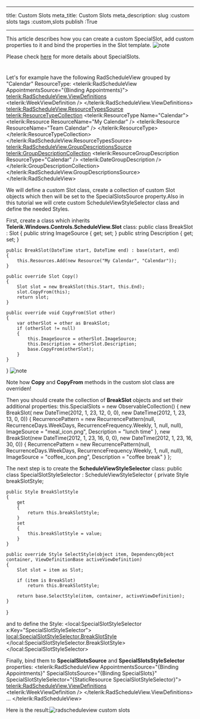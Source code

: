 ___
title: Custom Slots
meta_title: Custom Slots
meta_description: 
slug :custom slots
tags :custom,slots
publish :True
___


This article describes how you can create a custom SpecialSlot, add custom properties to it and bind the properties in the Slot template.
    ![note](note.jpg)
    	

Please check [here](3386B28A-7C00-4629-B290-4EDE1A0ABB9F) for more details about SpecialSlots.

# 

Let's for example have the following RadScheduleView grouped by "Calendar" ResourceType:
<telerik:RadScheduleView AppointmentsSource="{Binding Appointments}">
	<telerik:RadScheduleView.ViewDefinitions>				
		<telerik:WeekViewDefinition  />
	</telerik:RadScheduleView.ViewDefinitions>
	<telerik:RadScheduleView.ResourceTypesSource>
		<telerik:ResourceTypeCollection>
			<telerik:ResourceType Name="Calendar">
				<telerik:Resource ResourceName="My Calendar" />
				<telerik:Resource ResourceName="Team Calendar" />
			</telerik:ResourceType>
		</telerik:ResourceTypeCollection>
	</telerik:RadScheduleView.ResourceTypesSource>
	<telerik:RadScheduleView.GroupDescriptionsSource>
		<telerik:GroupDescriptionCollection>
			<telerik:ResourceGroupDescription ResourceType="Calendar" />
			<telerik:DateGroupDescription />
		</telerik:GroupDescriptionCollection>
	</telerik:RadScheduleView.GroupDescriptionsSource>
</telerik:RadScheduleView>

We will define a custom Slot class, create a collection of custom Slot objects which then will be set to the SpecialSlotsSource property.Also in this tutorial we will crete custom ScheduleViewStyleSelector class and define the needed Styles.

First, create a class which inherits __Telerik.Windows.Controls.ScheduleView.Slot__ class:
public class BreakSlot : Slot
{
	public string ImageSource { get; set; }
	public string Description { get; set; }

	public BreakSlot(DateTime start, DateTime end) : base(start, end)
	{
		this.Resources.Add(new Resource("My Calendar", "Calendar"));			
	}

	public override Slot Copy()
	{
		Slot slot = new BreakSlot(this.Start, this.End);
		slot.CopyFrom(this);
		return slot;
	}

	public override void CopyFrom(Slot other)
	{
		var otherSlot = other as BreakSlot;
		if (otherSlot != null)
		{
			this.ImageSource = otherSlot.ImageSource;
			this.Description = otherSlot.Description;
			base.CopyFrom(otherSlot);
		}
	}
}
    ![note](note.jpg)
    	

Note how __Copy__ and __CopyFrom__ methods in the custom slot class are overriden!

Then you should create the collection of __BreakSlot__ objects and set their additional properties:
this.SpecialSlots = new ObservableCollection<Slot>()
{
	new BreakSlot( new DateTime(2012, 1, 23, 12, 0, 0), new DateTime(2012, 1, 23, 13, 0, 0)) {
		RecurrencePattern = new RecurrencePattern(null, RecurrenceDays.WeekDays, RecurrenceFrequency.Weekly, 1, null, null),
		ImageSource = "meal_icon.png",
		Description =  "lunch time"
	}, 
	new BreakSlot(new DateTime(2012, 1, 23, 16, 0, 0), new DateTime(2012, 1, 23, 16, 30, 0)) {
		RecurrencePattern = new RecurrencePattern(null, RecurrenceDays.WeekDays, RecurrenceFrequency.Weekly, 1, null, null),
		ImageSource = "coffee_icon.png",
		Description = "coffee break"
	}
};

The next step is to create the __ScheduleViewStyleSelector__ class:
public class SpecialSlotStyleSelector : ScheduleViewStyleSelector
{
	private Style breakSlotStyle;

	public Style BreakSlotStyle
	{
		get
		{
			return this.breakSlotStyle;
		}
		set
		{
			this.breakSlotStyle = value;
		}
	}

	public override Style SelectStyle(object item, DependencyObject container, ViewDefinitionBase activeViewDefinition)
	{
		Slot slot = item as Slot;

		if (item is BreakSlot)
			return this.BreakSlotStyle;

		return base.SelectStyle(item, container, activeViewDefinition);
	}
}

and to define the Style:
<local:SpecialSlotStyleSelector x:Key="SpecialSlotStyleSelector">
	<local:SpecialSlotStyleSelector.BreakSlotStyle>
		<Style TargetType="telerik:HighlightItem">
			<Setter Property="Template">
				<Setter.Value>
					<ControlTemplate>
						<Border Background="LightGray">
							<StackPanel Orientation="Horizontal" VerticalAlignment="Top" HorizontalAlignment="Left">
								<Image Source="{Binding Slot.ImageSource}" MaxHeight="29" />
								<TextBlock Text="{Binding Slot.Description}" FontSize="10" FontStyle="Italic" Foreground="DarkSlateGray" />
							</StackPanel>
						</Border>
					</ControlTemplate>
				</Setter.Value>
			</Setter>
		</Style>
	</local:SpecialSlotStyleSelector.BreakSlotStyle>
</local:SpecialSlotStyleSelector>

Finally, bind them to __SpecialSlotsSource__ and __SpecialSlotsStyleSelector__ properties:
<telerik:RadScheduleView AppointmentsSource="{Binding Appointments}"
			SpecialSlotsSource="{Binding SpecialSlots}"
			SpecialSlotStyleSelector="{StaticResource SpecialSlotStyleSelector}">
	<telerik:RadScheduleView.ViewDefinitions>				
		<telerik:WeekViewDefinition  />
	</telerik:RadScheduleView.ViewDefinitions>
	...
</telerik:RadScheduleView>

Here is the result:![radscheduleview custom slots](Media\radscheduleview_custom_slots.png)
